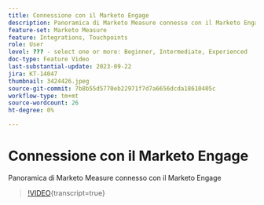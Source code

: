 ```yaml
---
title: Connessione con il Marketo Engage
description: Panoramica di Marketo Measure connesso con il Marketo Engage
feature-set: Marketo Measure
feature: Integrations, Touchpoints
role: User
level: ??? - select one or more: Beginner, Intermediate, Experienced
doc-type: Feature Video
last-substantial-update: 2023-09-22
jira: KT-14047
thumbnail: 3424426.jpeg
source-git-commit: 7b8b55d5770eb22971f7d7a6656dcda18610405c
workflow-type: tm+mt
source-wordcount: 26
ht-degree: 0%

---
```



# Connessione con il Marketo Engage

Panoramica di Marketo Measure connesso con il Marketo Engage

>[!VIDEO](https://video.tv.adobe.com/v/3424426/?learn=on){transcript=true}
